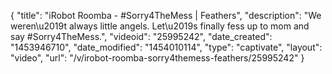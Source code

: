 {
    "title": "iRobot Roomba - #Sorry4TheMess | Feathers",
    "description": "We weren\u2019t always little angels. Let\u2019s finally fess up to mom and say #Sorry4TheMess.",
    "videoid": "25995242",
    "date_created": "1453946710",
    "date_modified": "1454010114",
    "type": "captivate",
    "layout": "video",
    "url": "\/v\/irobot-roomba-sorry4themess-feathers\/25995242"
}